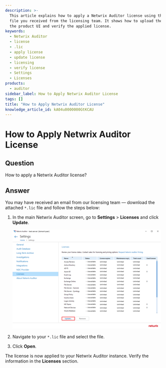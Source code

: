 ```yaml
---
description: >-
  This article explains how to apply a Netwrix Auditor license using the .lic
  file you received from the licensing team. It shows how to upload the file in
  the product UI and verify the applied license.
keywords:
  - Netwrix Auditor
  - license
  - .lic
  - apply license
  - update license
  - licensing
  - verify license
  - Settings
  - Licenses
products:
  - auditor
sidebar_label: How to Apply Netwrix Auditor License
tags: []
title: "How to Apply Netwrix Auditor License"
knowledge_article_id: kA04u0000000GtKCAU
---
```


# How to Apply Netwrix Auditor License

## Question

How to apply a Netwrix Auditor license?

## Answer

You may have received an email from our licensing team — download the attached `*.lic` file and follow the steps below:

1. In the main Netwrix Auditor screen, go to **Settings** > **Licenses** and click **Update**.

   ![2.png](images/ka04u00000116MV_0EM4u000007cekk.png)

2. Navigate to your `*.lic` file and select the file.

3. Click **Open**.

The license is now applied to your Netwrix Auditor instance. Verify the information in the **Licenses** section.
